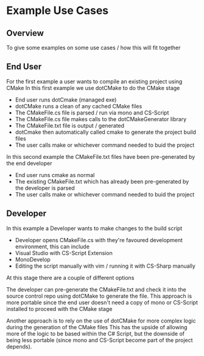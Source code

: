 # Example Use Cases

## Overview

To give some examples on some use cases / how this will fit together

## End User

For the first example a user wants to compile an existing project using CMake
In this first example we use dotCMake to do the CMake stage

* End user runs dotCmake (managed exe)
* dotCMake runs a clean of any cached CMake files
* The CMakeFile.cs file is parsed / run via mono and CS-Script
* The CMakeFile.cs file makes calls to the dotCMakeGenerator library
* The CMakeFile.txt file is output / generated
* dotCmake then automatically called cmake to generate the project build files
* The user calls make or whichever command needed to buid the project

In this second example the CMakeFile.txt files have been pre-generated by the end developer

* End user runs cmake as normal
* The existing CMakeFile.txt which has already been pre-generated by the developer is parsed
* The user calls make or whichever command needed to buid the project

## Developer

In this example a Developer wants to make changes to the build script

* Developer opens CMakeFile.cs with they're favoured development environment, this can include
* Visual Studio with CS-Script Extension
* MonoDevelop
* Editing the script manually with vim / running it with CS-Sharp manually

At this stage there are a couple of different options

The developer can pre-generate the CMakeFile.txt and check it into the source control repo
using dotCMake to generate the file. This approach is more portable since the end user doesn't need a copy of mono
or CS-Script installed to proceed with the CMake stage

Another approach is to rely on the use of dotCMake for more complex logic during the generation of the CMake files
This has the upside of allowing more of the logic to be based within the C# Script, but the downside of being less
portable (since mono and CS-Script become part of the project depends).

